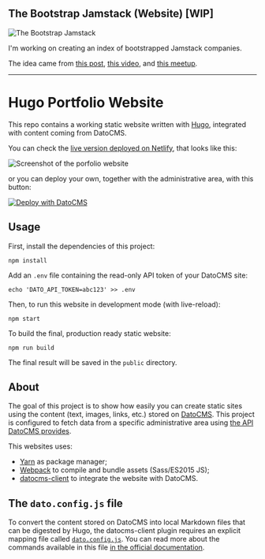 ## The Bootstrap Jamstack (Website) [WIP]

![The Bootstrap Jamstack](https://snipcart.com/media/205586/the-bootstrap-jamstack.png?width=1600&format=webp&quality=80&upscale=false)

I'm working on creating an index of bootstrapped Jamstack companies.

The idea came from [this post](https://snipcart.com/blog/bootstrap-jamstack), [this video](https://www.youtube.com/watch?v=aegc7A9v3OM&lc), and [this meetup](https://www.youtube.com/watch?v=wmFBZ_SnZns).

---

# Hugo Portfolio Website

This repo contains a working static website written with [Hugo](http://gohugo.io/), integrated with content coming from DatoCMS.

You can check the [live version deployed on Netlify](https://portfolio-datocms-hugo.netlify.com/), that looks like this:

![Screenshot of the porfolio website](./screenshot.png)

or you can deploy your own, together with the administrative area, with this button:

[![Deploy with DatoCMS](https://dashboard.datocms.com/deploy/button.svg)](https://dashboard.datocms.com/projects/new-from-template/static-website/hugo-portfolio)


## Usage

First, install the dependencies of this project:

```
npm install
```

Add an `.env` file containing the read-only API token of your DatoCMS site:

```
echo 'DATO_API_TOKEN=abc123' >> .env
```

Then, to run this website in development mode (with live-reload):

```
npm start
```

To build the final, production ready static website:

```
npm run build
```

The final result will be saved in the `public` directory.

## About

The goal of this project is to show how easily you can create static sites using the content (text, images, links, etc.) stored on [DatoCMS](https://www.datocms.com). This project is configured to fetch data from a specific administrative area using [the API DatoCMS provides](https://docs.datocms.com/api/reference.html).

This websites uses:

* [Yarn](https://yarnpkg.com/) as package manager;
* [Webpack](https://webpack.github.io/) to compile and bundle assets (Sass/ES2015 JS);
* [datocms-client](https://github.com/datocms/js-datocms-client) to integrate the website with DatoCMS.

## The `dato.config.js` file

To convert the content stored on DatoCMS into local Markdown files that can be digested by Hugo, the datocms-client plugin requires an explicit mapping file called [`dato.config.js`](https://github.com/datocms/hugo-portfolio/blob/master/dato.config.js). You can read more about the commands available in this file [in the official documentation](https://docs.datocms.com/hugo/overview.html).


